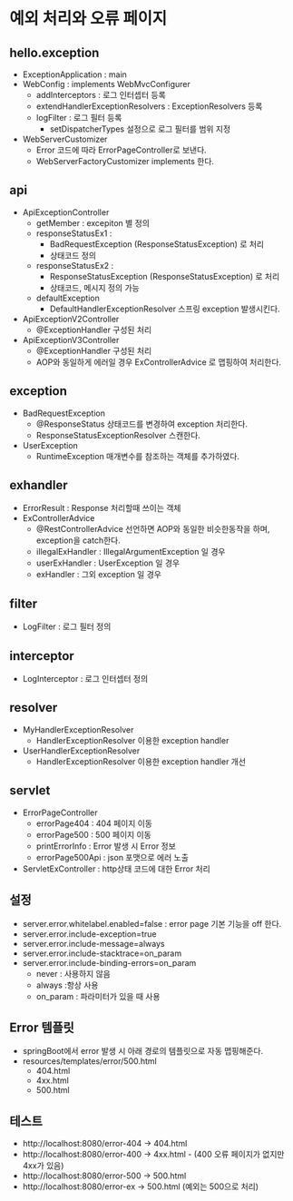 # 예외 처리와 오류 페이지

## hello.exception
- ExceptionApplication : main
- WebConfig : implements WebMvcConfigurer 
	- addInterceptors : 로그 인터셉터 등록
	- extendHandlerExceptionResolvers : ExceptionResolvers 등록
	- logFilter : 로그 필터 등록
		- setDispatcherTypes 설정으로 로그 필터를 범위 지정
- WebServerCustomizer
	- Error 코드에 따라 ErrorPageController로 보낸다.
	- WebServerFactoryCustomizer implements 한다.

## api
- ApiExceptionController
	 - getMember : excepiton 별 정의
	 - responseStatusEx1 : 
	 	- BadRequestException (ResponseStatusException) 로 처리
	 	- 상태코드 정의
	 - responseStatusEx2 : 
	 	- ResponseStatusException (ResponseStatusException) 로 처리
	 	- 상태코드, 메시지 정의 가능
	 - defaultException
	 	- DefaultHandlerExceptionResolver 스프링 exception 발생시킨다.
- ApiExceptionV2Controller
	- @ExceptionHandler 구성된 처리
- ApiExceptionV3Controller
	- @ExceptionHandler 구성된 처리
	-  AOP와 동일하게 에러일 경우 ExControllerAdvice 로 맵핑하여 처리한다.
	
## exception
- BadRequestException
	- @ResponseStatus 상태코드를 변경하여 exception 처리한다.
	- ResponseStatusExceptionResolver 스캔한다.
- UserException
	- RuntimeException 매개변수를 참조하는 객체를 추가하였다.

## exhandler
- ErrorResult : Response 처리할때 쓰이는 객체
- ExControllerAdvice
	- @RestControllerAdvice 선언하면 AOP와 동일한 비슷한동작을 하며, exception을 catch한다.
	- illegalExHandler : IllegalArgumentException 일 경우
	- userExHandler : UserException 일 경우
	- exHandler : 그외 exception 일 경우

## filter
- LogFilter : 로그 필터 정의

## interceptor
- LogInterceptor : 로그 인터셉터 정의

## resolver
- MyHandlerExceptionResolver
	- HandlerExceptionResolver 이용한 exception handler
- UserHandlerExceptionResolver
	- HandlerExceptionResolver 이용한 exception handler 개선

## servlet
- ErrorPageController
	 - errorPage404 : 404 페이지 이동
	 - errorPage500 : 500 페이지 이동
	 - printErrorInfo : Error 발생 시 Error 정보
	 - errorPage500Api : json 포맷으로 에러 노출
- ServletExController : http상태 코드에 대한 Error 처리


## 설정
- server.error.whitelabel.enabled=false : error page 기본 기능을 off 한다.
- server.error.include-exception=true
- server.error.include-message=always
- server.error.include-stacktrace=on_param
- server.error.include-binding-errors=on_param
	- never : 사용하지 않음
	- always :항상 사용
	- on_param : 파라미터가 있을 때 사용

## Error 템플릿
- springBoot에서 error 발생 시 아래 경로의 템플릿으로 자동 맵핑해준다.
- resources/templates/error/500.html
	- 404.html
	- 4xx.html
	- 500.html

	
## 테스트
- http://localhost:8080/error-404 -> 404.html
- http://localhost:8080/error-400 -> 4xx.html - (400 오류 페이지가 없지만 4xx가 있음)
- http://localhost:8080/error-500 -> 500.html
- http://localhost:8080/error-ex -> 500.html (예외는 500으로 처리)
